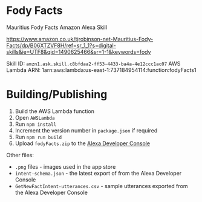 # Fody Facts

Mauritius Fody Facts Amazon Alexa Skill

https://www.amazon.co.uk/tjrobinson-net-Mauritius-Fody-Facts/dp/B06XTZVF8H/ref=sr_1_1?s=digital-skills&ie=UTF8&qid=1490625466&sr=1-1&keywords=fody

Skill ID: `amzn1.ask.skill.c8bfdaa2-ff53-4433-ba4a-4e12ccc1ac07`
AWS Lambda ARN: 1arn:aws:lambda:us-east-1:737184954114:function:fodyFacts1

# Building/Publishing

1. Build the AWS Lambda function
  1. Open `AWSLambda`
  1. Run `npm install`
  1. Increment the version number in `package.json` if required
  1. Run `npm run build`
  1. Upload `fodyFacts.zip` to the [Alexa Developer Console](https://developer.amazon.com/alexa/console/ask/build/custom/amzn1.ask.skill.c8bfdaa2-ff53-4433-ba4a-4e12ccc1ac07/development/en_IN/dashboard)

Other files:

* `.png` files - images used in the app store
* `intent-schema.json` - the latest export of from the Alexa Developer Console
* `GetNewFactIntent-utterances.csv` - sample utterances exported from the Alexa Developer Console